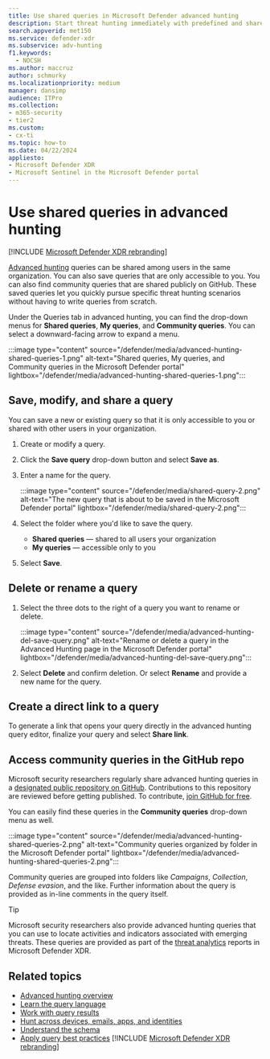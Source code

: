 ```yaml
---
title: Use shared queries in Microsoft Defender advanced hunting
description: Start threat hunting immediately with predefined and shared queries. Share your queries to the public or to your organization.
search.appverid: met150
ms.service: defender-xdr
ms.subservice: adv-hunting
f1.keywords:
  - NOCSH
ms.author: maccruz
author: schmurky
ms.localizationpriority: medium
manager: dansimp
audience: ITPro
ms.collection:
- m365-security
- tier2
ms.custom:
- cx-ti
ms.topic: how-to
ms.date: 04/22/2024
appliesto: 
- Microsoft Defender XDR
- Microsoft Sentinel in the Microsoft Defender portal
---
```


# Use shared queries in advanced hunting

[!INCLUDE [Microsoft Defender XDR rebranding](../includes/microsoft-defender.md)]

[Advanced hunting](advanced-hunting-overview.md) queries can be shared among users in the same organization. You can also save queries that are only accessible to you. You can also find community queries that are shared publicly on GitHub. These saved queries let you quickly pursue specific threat hunting scenarios without having to write queries from scratch.

Under the Queries tab in advanced hunting, you can find the drop-down menus for **Shared queries**, **My queries**, and **Community queries**. You can select a downward-facing arrow to expand a menu.

:::image type="content" source="/defender/media/advanced-hunting-shared-queries-1.png" alt-text="Shared queries, My queries, and Community queries in the Microsoft Defender portal" lightbox="/defender/media/advanced-hunting-shared-queries-1.png":::

## Save, modify, and share a query
You can save a new or existing query so that it is only accessible to you or shared with other users in your organization.

1. Create or modify a query.

2. Click the **Save query** drop-down button and select **Save as**.

3. Enter a name for the query.

   :::image type="content" source="/defender/media/shared-query-2.png" alt-text="The new query that is about to be saved in the Microsoft Defender portal" lightbox="/defender/media/shared-query-2.png":::

4. Select the folder where you'd like to save the query.
    - **Shared queries** — shared to all users your organization
    - **My queries** — accessible only to you

5. Select **Save**.

## Delete or rename a query

1. Select the three dots to the right of a query you want to rename or delete.

    :::image type="content" source="/defender/media/advanced-hunting-del-save-query.png" alt-text="Rename or delete a query in the Advanced Hunting page in the Microsoft Defender portal" lightbox="/defender/media/advanced-hunting-del-save-query.png":::

2. Select **Delete** and confirm deletion. Or select **Rename** and provide a new name for the query.

## Create a direct link to a query

To generate a link that opens your query directly in the advanced hunting query editor, finalize your query and select **Share link**.

## Access community queries in the GitHub repo

Microsoft security researchers regularly share advanced hunting queries in a [designated public repository on GitHub](https://github.com/Azure/Azure-Sentinel/tree/master/Hunting%20Queries/Microsoft%20365%20Defender). Contributions to this repository are reviewed before getting published. To contribute, [join GitHub for free](https://github.com/).

You can easily find these queries in the **Community queries** drop-down menu as well.

:::image type="content" source="/defender/media/advanced-hunting-shared-queries-2.png" alt-text="Community queries organized by folder in the Microsoft Defender portal" lightbox="/defender/media/advanced-hunting-shared-queries-2.png":::

Community queries are grouped into folders like *Campaigns*, *Collection*, *Defense evasion*, and the like. Further information about the query is provided as in-line comments in the query itself.

> [!TIP]
> Microsoft security researchers also provide advanced hunting queries that you can use to locate activities and indicators associated with emerging threats. These queries are provided as part of the [threat analytics](/windows/security/threat-protection/microsoft-defender-atp/threat-analytics) reports in Microsoft Defender XDR.

## Related topics

- [Advanced hunting overview](advanced-hunting-overview.md)
- [Learn the query language](advanced-hunting-query-language.md)
- [Work with query results](advanced-hunting-query-results.md)
- [Hunt across devices, emails, apps, and identities](advanced-hunting-query-emails-devices.md)
- [Understand the schema](advanced-hunting-schema-tables.md)
- [Apply query best practices](advanced-hunting-best-practices.md)
[!INCLUDE [Microsoft Defender XDR rebranding](../includes/defender-m3d-techcommunity.md)]
